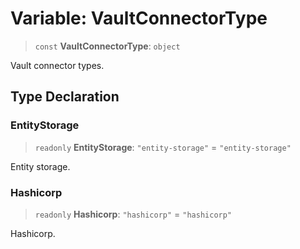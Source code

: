 # Variable: VaultConnectorType

> `const` **VaultConnectorType**: `object`

Vault connector types.

## Type Declaration

### EntityStorage

> `readonly` **EntityStorage**: `"entity-storage"` = `"entity-storage"`

Entity storage.

### Hashicorp

> `readonly` **Hashicorp**: `"hashicorp"` = `"hashicorp"`

Hashicorp.
